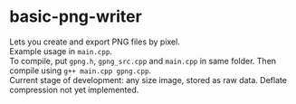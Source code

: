 # basic-png-writer
Lets you create and export PNG files by pixel.<br/>
Example usage in `main.cpp`.<br/>
To compile, put `gpng.h`, `gpng_src.cpp` and `main.cpp` in same folder. Then compile using `g++ main.cpp gpng.cpp`.<br/>
Current stage of development: any size image, stored as raw data. Deflate compression not yet implemented.
